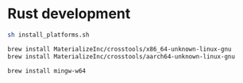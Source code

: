 # Rust development

```sh
sh install_platforms.sh
```

```sh
brew install MaterializeInc/crosstools/x86_64-unknown-linux-gnu
brew install MaterializeInc/crosstools/aarch64-unknown-linux-gnu
```

```sh
brew install mingw-w64
```
